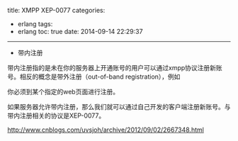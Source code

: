 title: XMPP XEP-0077
categories:
  - erlang
tags:
  - erlang
toc: true
date: 2014-09-14 22:29:37
---


- 带内注册

带内注册指的是未在你的服务器上开通账号的用户可以通过xmpp协议注册新账号。相反的概念是带外注册（out-of-band registration），例如

你必须到某个指定的web页面进行注册。

如果服务器允许带内注册，那么我们就可以通过自己开发的客户端注册新账号。与带内注册相关的协议是XEP-0077。

http://www.cnblogs.com/uvsjoh/archive/2012/09/02/2667348.html